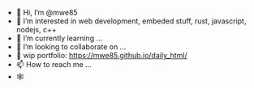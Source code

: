 - 👋 Hi, I’m @mwe85
- 👀 I’m interested in web development, embeded stuff, rust, javascript, nodejs, c++
- 🌱 I’m currently learning ...
- 💞️ I’m looking to collaborate on ...
- 🚧 wip portfolio: https://mwe85.github.io/daily_html/ 
- 📫 How to reach me ...
- 🕸️ 

<!---
mwe85/mwe85 is a ✨ special ✨ repository because its `README.md` (this file) appears on your GitHub profile.
You can click the Preview link to take a look at your changes.
--->
